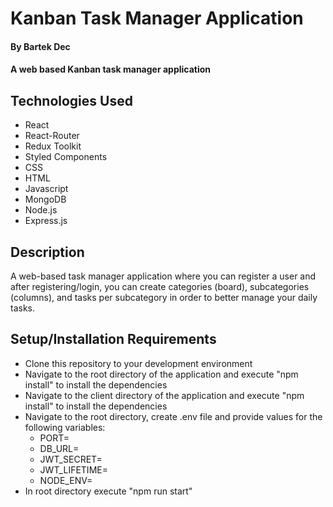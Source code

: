 # Kanban Task Manager Application

#### By Bartek Dec

#### A web based Kanban task manager application

## Technologies Used

* React
* React-Router
* Redux Toolkit
* Styled Components
* CSS
* HTML
* Javascript
* MongoDB
* Node.js
* Express.js

## Description

A web-based task manager application where you can register a user and after registering/login, you can create
categories (board), subcategories (columns), and tasks per subcategory in order to better manage your daily tasks.

## Setup/Installation Requirements

* Clone this repository to your development environment
* Navigate to the root directory of the application and execute "npm install" to install the dependencies
* Navigate to the client directory of the application and execute "npm install" to install the dependencies
* Navigate to the root directory, create .env file and provide values for the following variables: 
  - PORT=
  - DB_URL= 
  - JWT_SECRET=
  - JWT_LIFETIME=
  - NODE_ENV=
* In root directory execute "npm run start"
